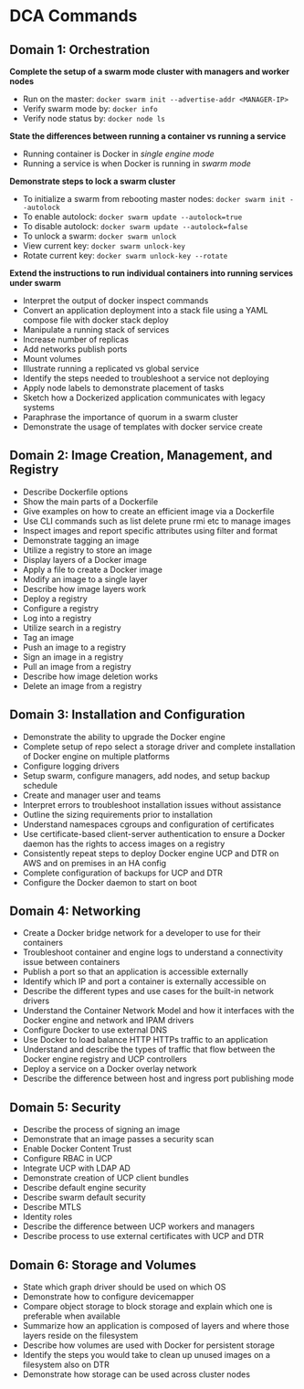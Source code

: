 # DCA Commands

## Domain 1: Orchestration

**Complete the setup of a swarm mode cluster with managers and worker nodes**
* Run on the master: `docker swarm init --advertise-addr <MANAGER-IP>`
* Verify swarm mode by: `docker info`
* Verify node status by: `docker node ls`

**State the differences between running a container vs running a service**
* Running container is Docker in *single engine mode*
* Running a service is when Docker is running in *swarm mode*

**Demonstrate steps to lock a swarm cluster**
* To initialize a swarm from rebooting master nodes: `docker swarm init --autolock`
* To enable autolock: `docker swarm update --autolock=true`
* To disable autolock: `docker swarm update --autolock=false`
* To unlock a swarm: `docker swarm unlock`
* View current key: `docker swarm unlock-key`
* Rotate current key: `docker swarm unlock-key --rotate`

**Extend the instructions to run individual containers into running services under swarm**


* Interpret the output of docker inspect commands
* Convert an application deployment into a stack file using a YAML compose file with docker stack deploy
* Manipulate a running stack of services
* Increase number of replicas
* Add networks publish ports
* Mount volumes
* Illustrate running a replicated vs global service
* Identify the steps needed to troubleshoot a service not deploying
* Apply node labels to demonstrate placement of tasks
* Sketch how a Dockerized application communicates with legacy systems
* Paraphrase the importance of quorum in a swarm cluster
* Demonstrate the usage of templates with docker service create

## Domain 2: Image Creation, Management, and Registry

* Describe Dockerfile options
* Show the main parts of a Dockerfile
* Give examples on how to create an efficient image via a Dockerfile
* Use CLI commands such as list delete prune rmi etc to manage images
* Inspect images and report specific attributes using filter and format
* Demonstrate tagging an image
* Utilize a registry to store an image
* Display layers of a Docker image
* Apply a file to create a Docker image
* Modify an image to a single layer
* Describe how image layers work
* Deploy a registry
* Configure a registry
* Log into a registry
* Utilize search in a registry
* Tag an image
* Push an image to a registry
* Sign an image in a registry
* Pull an image from a registry
* Describe how image deletion works
* Delete an image from a registry

## Domain 3: Installation and Configuration

* Demonstrate the ability to upgrade the Docker engine
* Complete setup of repo select a storage driver and complete installation of Docker engine on multiple platforms
* Configure logging drivers
* Setup swarm, configure managers, add nodes, and setup backup schedule
* Create and manager user and teams
* Interpret errors to troubleshoot installation issues without assistance
* Outline the sizing requirements prior to installation
* Understand namespaces cgroups and configuration of certificates
* Use certificate-based client-server authentication to ensure a Docker daemon has the rights to access images on a registry
* Consistently repeat steps to deploy Docker engine UCP and DTR on AWS and on premises in an HA config
* Complete configuration of backups for UCP and DTR
* Configure the Docker daemon to start on boot

## Domain 4: Networking

* Create a Docker bridge network for a developer to use for their containers
* Troubleshoot container and engine logs to understand a connectivity issue between containers
* Publish a port so that an application is accessible externally
* Identify which IP and port a container is externally accessible on
* Describe the different types and use cases for the built-in network drivers
* Understand the Container Network Model and how it interfaces with the Docker engine and network and IPAM drivers
* Configure Docker to use external DNS
* Use Docker to load balance HTTP HTTPs traffic to an application
* Understand and describe the types of traffic that flow between the Docker engine registry and UCP controllers
* Deploy a service on a Docker overlay network
* Describe the difference between host and ingress port publishing mode

## Domain 5: Security

* Describe the process of signing an image
* Demonstrate that an image passes a security scan
* Enable Docker Content Trust
* Configure RBAC in UCP
* Integrate UCP with LDAP AD
* Demonstrate creation of UCP client bundles
* Describe default engine security
* Describe swarm default security
* Describe MTLS
* Identity roles
* Describe the difference between UCP workers and managers
* Describe process to use external certificates with UCP and DTR

## Domain 6: Storage and Volumes

* State which graph driver should be used on which OS
* Demonstrate how to configure devicemapper
* Compare object storage to block storage and explain which one is preferable when available
* Summarize how an application is composed of layers and where those layers reside on the filesystem
* Describe how volumes are used with Docker for persistent storage
* Identify the steps you would take to clean up unused images on a filesystem also on DTR
* Demonstrate how storage can be used across cluster nodes
